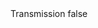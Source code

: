 <?xml version="1.0" encoding="UTF-8"?>
<CustomMetadata xmlns="http://soap.sforce.com/2006/04/metadata">
    <label>Transmission</label>
    <protected>false</protected>
</CustomMetadata>
